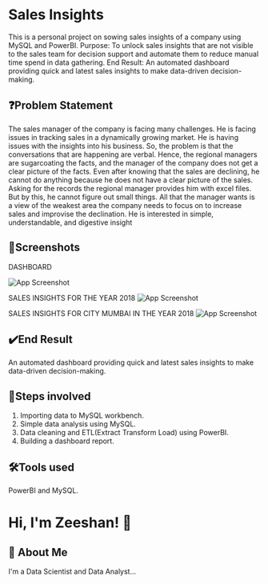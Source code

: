 
# Sales Insights

This is a personal project on sowing sales insights of a company using MySQL and PowerBI. Purpose: To unlock sales insights that are not visible to the sales team for decision support and automate them to reduce manual time spend in data gathering. End Result: An automated dashboard providing quick and latest sales insights to make data-driven decision-making.

## ❓Problem Statement
The sales manager of the company is facing many challenges. He is facing issues in tracking sales in a dynamically growing market. He is having issues with the insights into his business. So, the problem is that the conversations that are happening are verbal. Hence, the regional managers are sugarcoating the facts, and the manager of the company does not get a clear picture of the facts. Even after knowing that the sales are declining, he cannot do anything because he does not have a clear picture of the sales. Asking for the records the regional manager provides him with excel files. But by this, he cannot figure out small things. All that the manager wants is a view of the weakest area the company needs to focus on to increase sales and improvise the declination. He is interested in simple, understandable, and digestive insight
## 📸Screenshots
DASHBOARD

![App Screenshot](https://drive.google.com/uc?export=view&id=1vuJeXK5RDHOwBn6YZI8SDqGlvy8cg26n)

SALES INSIGHTS FOR THE YEAR 2018
![App Screenshot](https://drive.google.com/uc?export=view&id=1Iyhl4AgCcA16Y85DJ5iSIwsZRQbLk362)

SALES INSIGHTS FOR CITY MUMBAI IN THE YEAR 2018
![App Screenshot](https://drive.google.com/uc?export=view&id=1gSbF-XBvfR6rjgCoCb_OOcdiXW0fVgOV)
## ✔️End Result
An automated dashboard providing quick and latest sales insights to make data-driven decision-making.
## 👣Steps involved
1) Importing data to MySQL workbench.
2) Simple data analysis using MySQL.
3) Data cleaning and ETL(Extract Transform Load) using PowerBI.
4) Building a dashboard report.
## 🛠Tools used
PowerBI and MySQL.
# Hi, I'm Zeeshan! 👋


## 🚀 About Me
I'm a Data Scientist and Data Analyst...

